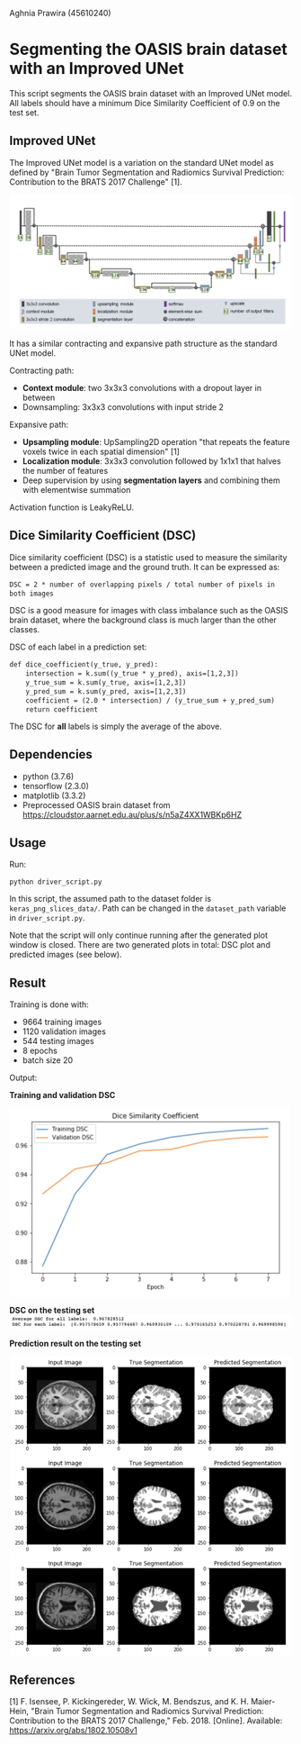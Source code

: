 Aghnia Prawira (45610240)
# Segmenting the OASIS brain dataset with an Improved UNet

This script segments the OASIS brain dataset with an Improved UNet model. All labels should have a minimum Dice Similarity Coefficient of 0.9 on the test set.

## Improved UNet
The Improved UNet model is a variation on the standard UNet model as defined by "Brain Tumor Segmentation and Radiomics Survival Prediction: Contribution to the BRATS 2017 Challenge" [1].

![unet](images/improved_unet.png)

It has a similar contracting and expansive path structure as the standard UNet model.

Contracting path:
- **Context module**: two 3x3x3 convolutions with a dropout layer in between
- Downsampling: 3x3x3 convolutions with input stride 2

Expansive path:
- **Upsampling module**: UpSampling2D operation "that repeats the feature voxels twice in each spatial
dimension" [1]
- **Localization module**: 3x3x3 convolution followed by 1x1x1 that halves the number of features
- Deep supervision by using **segmentation layers** and combining them with elementwise summation

Activation function is LeakyReLU.

## Dice Similarity Coefficient (DSC)
Dice similarity coefficient (DSC) is a statistic used to measure the similarity between a predicted image and the ground truth. It can be expressed as:

```
DSC = 2 * number of overlapping pixels / total number of pixels in both images
```

DSC is a good measure for images with class imbalance such as the OASIS brain dataset, where the background class is much larger than the other classes.

DSC of each label in a prediction set:
```
def dice_coefficient(y_true, y_pred):
    intersection = k.sum((y_true * y_pred), axis=[1,2,3])
    y_true_sum = k.sum(y_true, axis=[1,2,3])
    y_pred_sum = k.sum(y_pred, axis=[1,2,3])
    coefficient = (2.0 * intersection) / (y_true_sum + y_pred_sum)
    return coefficient
```

The DSC for **all** labels is simply the average of the above.

## Dependencies
- python (3.7.6)
- tensorflow (2.3.0)
- matplotlib (3.3.2)
- Preprocessed OASIS brain dataset from https://cloudstor.aarnet.edu.au/plus/s/n5aZ4XX1WBKp6HZ

## Usage
Run:
```
python driver_script.py
```
In this script, the assumed path to the dataset folder is `keras_png_slices_data/`.
Path can be changed in the `dataset_path` variable in `driver_script.py`.

Note that the script will only continue running after the generated plot window is closed. There are two generated plots in total: DSC plot and predicted images (see below).

## Result
Training is done with:
- 9664 training images
- 1120 validation images
- 544 testing images
- 8 epochs
- batch size 20

Output:

**Training and validation DSC**

<img src="https://github.com/fwrhine/PatternFlow/blob/topic-recognition/recognition/4561024-improved-unet/images/dsc_plot.png" width=500 align=center>

**DSC on the testing set**
![dsc](images/dsc.png)

**Prediction result on the testing set**

<img src="https://github.com/fwrhine/PatternFlow/blob/topic-recognition/recognition/4561024-improved-unet/images/prediction.png" width=700 align=center>

## References
[1] F. Isensee, P. Kickingereder, W. Wick, M. Bendszus, and K. H. Maier-Hein, "Brain Tumor Segmentation and Radiomics Survival Prediction: Contribution to the BRATS 2017 Challenge," Feb. 2018. [Online]. Available:
https://arxiv.org/abs/1802.10508v1
